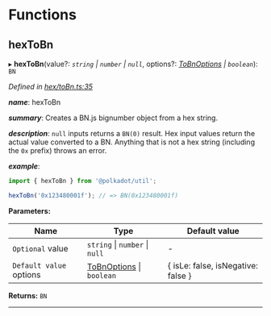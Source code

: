 

# Functions

<a id="hextobn"></a>

##  hexToBn

▸ **hexToBn**(value?: *`string` \| `number` \| `null`*, options?: *[ToBnOptions](../interfaces/_types_.tobnoptions.md) \| `boolean`*): `BN`

*Defined in [hex/toBn.ts:35](https://github.com/polkadot-js/common/blob/f1ca4ee/packages/util/src/hex/toBn.ts#L35)*

*__name__*: hexToBn

*__summary__*: Creates a BN.js bignumber object from a hex string.

*__description__*: `null` inputs returns a `BN(0)` result. Hex input values return the actual value converted to a BN. Anything that is not a hex string (including the `0x` prefix) throws an error.

*__example__*:   

```javascript
import { hexToBn } from '@polkadot/util';

hexToBn('0x123480001f'); // => BN(0x123480001f)
```

**Parameters:**

| Name | Type | Default value |
| ------ | ------ | ------ |
| `Optional` value | `string` \| `number` \| `null` | - |
| `Default value` options | [ToBnOptions](../interfaces/_types_.tobnoptions.md) \| `boolean` |  { isLe: false, isNegative: false } |

**Returns:** `BN`

___

